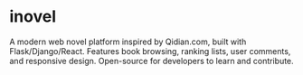 # inovel
A modern web novel platform inspired by Qidian.com, built with Flask/Django/React. Features book browsing, ranking lists, user comments, and responsive design. Open-source for developers to learn and contribute.
